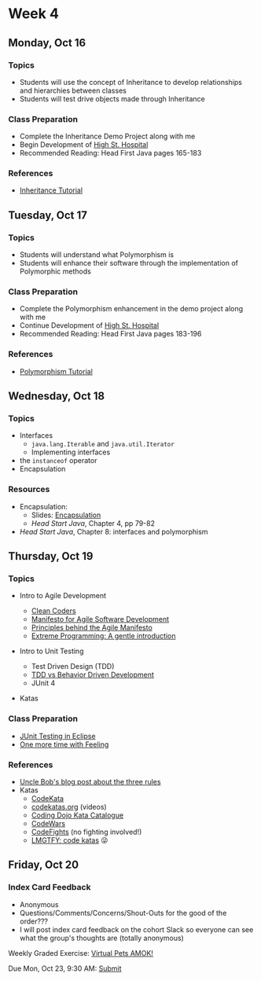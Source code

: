# Week 4

## Monday, Oct 16

### Topics

- Students will use the concept of Inheritance to develop relationships and hierarchies between classes
- Students will test drive objects made through Inheritance

	
### Class Preparation
- Complete the Inheritance Demo Project along with me
- Begin Development of [High St. Hospital](./hospital-project.md)
- Recommended Reading: Head First Java pages 165-183

### References
- [Inheritance Tutorial](https://www.tutorialspoint.com/java/java_inheritance.htm)



## Tuesday, Oct 17

### Topics

- Students will understand what Polymorphism is
- Students will enhance their software through the implementation of Polymorphic methods

### Class Preparation

- Complete the Polymorphism enhancement in the demo project along with me
- Continue Development of [High St. Hospital](../exercises/hospital-project.md)
- Recommended Reading: Head First Java pages 183-196

### References

- [Polymorphism Tutorial](https://www.tutorialspoint.com/java/java_polymorphism.htm)



## Wednesday, Oct 18

### Topics

- Interfaces
	- `java.lang.Iterable` and `java.util.Iterator`
	- Implementing interfaces
- the `instanceof` operator
- Encapsulation

### Resources
- Encapsulation:
	- Slides: [Encapsulation](https://wecancodeit.github.io/java-slides/objects/encapsulation/)
	- *Head Start Java*, Chapter 4, pp 79-82
- *Head Start Java*, Chapter 8: interfaces and polymorphism

## Thursday, Oct 19

### Topics

- Intro to Agile Development	
	- [Clean Coders](https://cleancoders.com)
	- [Manifesto for Agile Software Development](http://agilemanifesto.org/)
	- [Principles behind the Agile Manifesto](http://agilemanifesto.org/principles.html)
	- [Extreme Programming: A gentle introduction](http://www.extremeprogramming.org/)

- Intro to Unit Testing
	- Test Driven Design (TDD) 
	- [TDD vs Behavior Driven Development](https://www.youtube.com/watch?v=4QFYTQy47yA)
	- JUnit 4
- Katas

### Class Preparation

- [JUnit Testing in Eclipse](https://www.youtube.com/watch?v=tkzJsP7NP54)
- [One more time with Feeling](https://www.youtube.com/watch?v=2Ekty7t621k)



### References

- [Uncle Bob's blog post about the three rules](http://butunclebob.com/ArticleS.UncleBob.TheThreeRulesOfTdd)
- Katas
	- [CodeKata](http://codekata.com/)
	- [codekatas.org](http://www.codekatas.org/) (videos)
	- [Coding Dojo Kata Catalogue](http://codingdojo.org/KataCatalogue/)
	- [CodeWars](https://www.codewars.com/)
	- [CodeFights](https://codefights.com/) (no fighting involved!)
	- [LMGTFY: code katas](http://lmgtfy.com/?q=code+katas) :stuck_out_tongue_winking_eye:
	
## Friday, Oct 20

### Index Card Feedback
 
 - Anonymous
 - Questions/Comments/Concerns/Shout-Outs for the good of the order???
 - I will post index card feedback on the cohort Slack so everyone can see what the group's thoughts are (totally anonymous)


Weekly Graded Exercise: [Virtual Pets AMOK!](../exercises/virtual-pets-amok)

Due Mon, Oct 23, 9:30 AM: [Submit](https://goo.gl/forms/fQGRHFImY0GV8vGu1)

